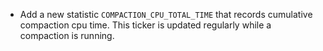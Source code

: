 * Add a new statistic `COMPACTION_CPU_TOTAL_TIME` that records cumulative compaction cpu time. This ticker is updated regularly while a compaction is running. 